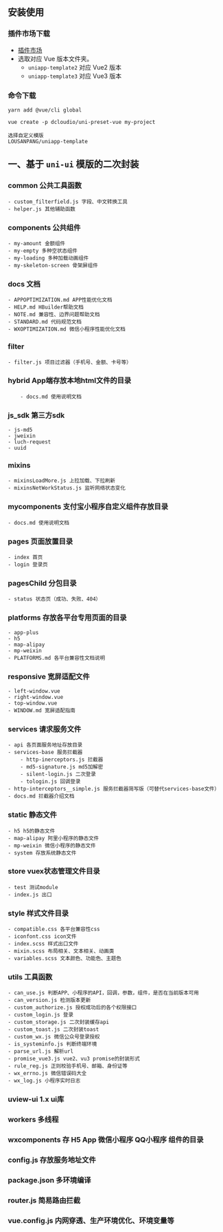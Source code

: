 ## 安装使用

### 插件市场下载
* [插件市场](https://ext.dcloud.net.cn/plugin?id=7958)
* 选取对应 Vue 版本文件夹。
	+ `uniapp-template2` 对应 Vue2 版本
	+ `uniapp-template3` 对应 Vue3 版本

### 命令下载
```
yarn add @vue/cli global

vue create -p dcloudio/uni-preset-vue my-project

选择自定义模版
LOUSANPANG/uniapp-template
```


## 一、基于 `uni-ui` 模版的二次封装

### common 公共工具函数
	- custom_filterfield.js 字段、中文转换工具
	- helper.js 其他辅助函数

### components 公共组件
	- my-amount 金额组件
	- my-empty 多种空状态组件
	- my-loading 多种加载动画组件
	- my-skeleton-screen 骨架屏组件

### docs 文档
	- APPOPTIMIZATION.md APP性能优化文档
	- HELP.md HBuilder帮助文档
	- NOTE.md 兼容性、边界问题帮助文档
	- STANDARD.md 代码规范文档
	- WXOPTIMIZATION.md 微信小程序性能优化文档

### filter
	- filter.js 项目过滤器（手机号、金额、卡号等）

### hybrid App端存放本地html文件的目录
		- docs.md 使用说明文档

### js_sdk 第三方sdk
	- js-md5
	- jweixin
	- luch-request
	- uuid 

### mixins
	- mixinsLoadMore.js 上拉加载、下拉刷新
	- mixinsNetWorkStatus.js 监听网络状态变化

### mycomponents 支付宝小程序自定义组件存放目录
	- docs.md 使用说明文档

### pages 页面放置目录
	- index 首页
	- login 登录页

### pagesChild 分包目录
	- status 状态页（成功、失败、404）

### platforms 存放各平台专用页面的目录
	- app-plus
	- h5
	- map-alipay
	- mp-weixin
	- PLATFORMS.md 各平台兼容性文档说明

### responsive 宽屏适配文件
	- left-window.vue
	- right-window.vue
	- top-window.vue
	- WINDOW.md 宽屏适配指南

### services 请求服务文件
	- api 各页面服务地址存放目录
	- services-base 服务拦截器
		- http-inerceptors.js 拦截器
		- md5-signature.js md5加解密
		- silent-login.js 二次登录
		- tologin.js 回调登录
	- http-interceptors__simple.js 服务拦截器简写版（可替代services-base文件）
	- docs.md 拦截器介绍文档 

### static 静态文件
	- h5 h5的静态文件
	- map-alipay 阿里小程序的静态文件
	- mp-weixin 微信小程序的静态文件
	- system 存放系统静态文件

### store vuex状态管理文件目录
	- test 测试module
	- index.js 出口

### style 样式文件目录
	- compatible.css 各平台兼容性css
	- iconfont.css icon文件
	- index.scss 样式出口文件
	- mixin.scss 布局相关、文本相关、动画类
	- variables.scss 文本颜色、功能色、主题色

### utils 工具函数
	- can_use.js 判断APP、小程序的API，回调，参数，组件，是否在当前版本可用
	- can_version.js 检测版本更新
	- custom_authorize.js 授权成功后的各个权限接口
	- custom_login.js 登录
	- custom_storage.js 二次封装缓存api
	- custom_toast.js 二次封装toast
	- custom_wx.js 微信公众号登录授权
	- is_systeminfo.js 判断终端环境
	- parse_url.js 解析url
	- promise_vue3.js vue2、vu3 promise的封装形式
	- rule_reg.js 正则校验手机号、邮箱、身份证等
	- wx_errno.js 微信错误码大全
	- wx_log.js 小程序实时日志

### uview-ui 1.x ui库

### workers 多线程

### wxcomponents 存 H5 App 微信小程序 QQ小程序 组件的目录

### config.js 存放服务地址文件

### package.json 多环境编译

### router.js 简易路由拦截

### vue.config.js 内网穿透、生产环境优化、环境变量等